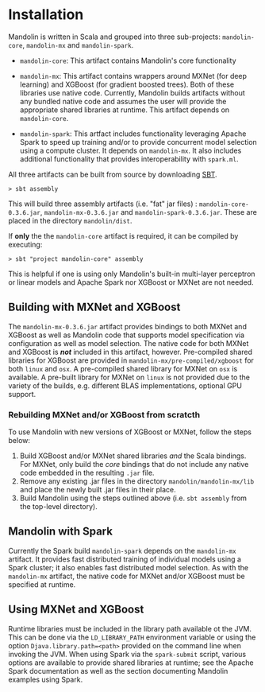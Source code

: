 # Installation

Mandolin is written in Scala and grouped into three sub-projects: `mandolin-core`, `mandolin-mx` and `mandolin-spark`.

* `mandolin-core`: This artifact contains Mandolin's core functionality

* `mandolin-mx`: This artifact contains wrappers around MXNet (for deep learning) and XGBoost (for gradient
boosted trees). Both of these libraries use native code. Currently, Mandolin builds artifacts without any
bundled native code and assumes the user will provide the appropriate shared libraries at runtime.
This artifact depends on `mandolin-core`. 

* `mandolin-spark`: This artfact includes functionality leveraging Apache Spark to speed
up training and/or to provide concurrent model selection using a compute cluster. It depends on
`mandolin-mx`. It also includes additional functionality that provides interoperability with `spark.ml`.

All three artifacts can be built from source by downloading [SBT](http://www.scala-sbt.org/download.html).

    > sbt assembly

This will build three assembly artifacts (i.e. "fat" jar files) :
`mandolin-core-0.3.6.jar`, `mandolin-mx-0.3.6.jar` and `mandolin-spark-0.3.6.jar`.
These are placed in the directory `mandolin/dist`.

If **only** the the `mandolin-core` artifact is required, it can be compiled by executing:

    > sbt "project mandolin-core" assembly

This is helpful if one is using only Mandolin's built-in  multi-layer perceptron or linear models and
Apache Spark nor XGBoost or MXNet are not needed.  

## Building with MXNet and XGBoost

The `mandolin-mx-0.3.6.jar` artifact provides bindings to both MXNet and XGBoost as well as Mandolin
code that supports model specification via configuration as well as model selection. The native
code for both MXNet and XGBoost is ***not*** included in this artifact, however. Pre-compiled shared
libraries for XGBoost are provided in `mandolin-mx/pre-compiled/xgboost` for both `linux` and `osx`.
A pre-compiled shared library for MXNet on `osx` is available. A pre-built library for MXNet on `linux`
is not provided due to the variety of the builds, e.g. different BLAS implementations, optional GPU support.

### Rebuilding MXNet and/or XGBoost from scratcth

To use Mandolin with new versions of XGBoost or MXNet, follow the steps below:

  1) Build XGBoost and/or MXNet shared libraries *and* the Scala bindings.  For MXNet, only build the *core*
     bindings that do not include any native code embedded in the resulting `.jar` file.
  2) Remove any existing .jar files in the directory `mandolin/mandolin-mx/lib` and place the newly built .jar files in their place.
  3) Build Mandolin using the steps outlined above (i.e. `sbt assembly` from the top-level directory).
     

## Mandolin with Spark

Currently the Spark build `mandolin-spark` depends on the `mandolin-mx` artifact. It provides fast
distributed training of individual models using a Spark cluster; it also enables fast distributed
model selection.  As with the `mandolin-mx` artifact, the native code for MXNet and/or XGBoost
must be specified at runtime.

## Using MXNet and XGBoost

Runtime libraries must be included in the library path available ot the JVM. This can be done via
the `LD_LIBRARY_PATH` environment variable or using the option `Djava.library.path=<path>` provided
on the command line when invoking the JVM.  When using Spark via the `spark-submit` script, various
options are available to provide shared libraries at runtime; see the Apache Spark documentation
as well as the section documenting Mandolin examples using Spark.

